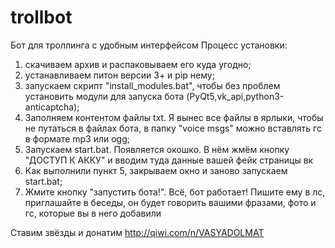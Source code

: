 # trollbot
Бот для троллинга с удобным интерфейсом
Процесс установки:
1) cкачиваем архив и распаковываем его куда угодно;
2) устанавливаем питон версии 3+ и pip нему;
3) запускаем скрипт "install_modules.bat", чтобы без  проблем установить модули для запуска бота (PyQt5,vk_api,python3-anticaptcha);
4) Заполняем контентом файлы txt. Я вынес все файлы в ярлыки, чтобы не путаться в файлах бота, в папку "voice msgs" можно вставлять гс в формате mp3 или ogg;
5) Запускаем start.bat. Появляется окошко. В нём жмём кнопку "ДОСТУП К АККУ" и вводим туда данные вашей фейк страницы вк
6) Как выполнили пункт 5, закрываем окно и заново запускаем start.bat;
7) Жмите кнопку "запустить бота!".
Всё, бот работает! Пишите ему в лс, приглашайте в беседы, он будет говорить вашими фразами, фото и гс, которые вы в него добавили

Ставим звёзды и донатим http://qiwi.com/n/VASYADOLMAT
